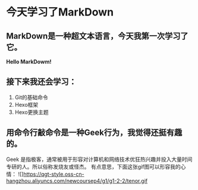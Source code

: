 # 今天学习了MarkDown
## MarkDown是一种超文本语言，今天我第一次学习了它。
**Hello MarkDowm!**
## 接下来我还会学习：
1. Git的基础命令
1. Hexo框架
1. Hexo更换主题
## 用命令行敲命令是一种Geek行为，我觉得还挺有趣的。
Geek 是指极客，通常被用于形容对计算机和网络技术优狂热兴趣并投入大量时间专研的人。所以俗称发烧友或怪杰。
有点意思，下面这张gif图可以形容我的心情：
![]https://qgt-style.oss-cn-hangzhou.aliyuncs.com/newcoursep4/g1/g1-2-2/tenor.gif
